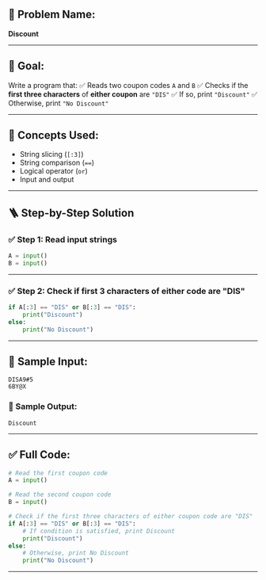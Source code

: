 ## 🧩 **Problem Name:**

**Discount**

---

## 🎯 **Goal:**

Write a program that:
✅ Reads two coupon codes `A` and `B`
✅ Checks if the **first three characters** of **either coupon** are `"DIS"`
✅ If so, print `"Discount"`
✅ Otherwise, print `"No Discount"`

---

## 🧠 **Concepts Used:**

* String slicing (`[:3]`)
* String comparison (`==`)
* Logical operator (`or`)
* Input and output

---

## 🪜 **Step-by-Step Solution**

### ✅ Step 1: Read input strings

```python
A = input()
B = input()
```

---

### ✅ Step 2: Check if first 3 characters of either code are "DIS"

```python
if A[:3] == "DIS" or B[:3] == "DIS":
    print("Discount")
else:
    print("No Discount")
```

---

## 🧪 Sample Input:

```
DISA9#5  
6BY@X
```

### 🧾 Sample Output:

```
Discount
```

---

## ✅ Full Code:

```python
# Read the first coupon code
A = input()

# Read the second coupon code
B = input()

# Check if the first three characters of either coupon code are "DIS"
if A[:3] == "DIS" or B[:3] == "DIS":
    # If condition is satisfied, print Discount
    print("Discount")
else:
    # Otherwise, print No Discount
    print("No Discount")
```

---

